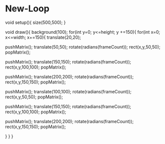 # New-Loop
void setup(){
  size(500,500);
}

void draw(){
     background(100);
 for(int y=0; y<=height; y +=150){
   for(int x=0; x<=width; x+=150){
     translate(20,20);

     
  pushMatrix();
  translate(50,50);
  rotate(radians(frameCount));
  rect(x,y,50,50);
  popMatrix();
    
  pushMatrix();
  translate(150,150);
  rotate(radians(frameCount));
  rect(x,y,100,100);
  popMatrix();
  
  pushMatrix();
  translate(200,200);
  rotate(radians(frameCount));
  rect(x,y,150,150);
  popMatrix();
  
  pushMatrix();
  translate(100,100);
  rotate(radians(frameCount));
  rect(x,y,50,50);
  popMatrix();
  
  pushMatrix();
  translate(150,150);
  rotate(radians(frameCount));
  rect(x,y,100,100);
  popMatrix();
  
  pushMatrix();
  translate(200,200);
  rotate(radians(frameCount));
  rect(x,y,150,150);
  popMatrix();
 
 
  
  
}
}
}
